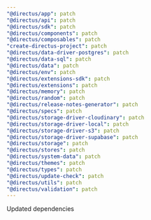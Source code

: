```yaml
---
"@directus/app": patch
"@directus/api": patch
"@directus/sdk": patch
"@directus/components": patch
"@directus/composables": patch
"create-directus-project": patch
"@directus/data-driver-postgres": patch
"@directus/data-sql": patch
"@directus/data": patch
"@directus/env": patch
"@directus/extensions-sdk": patch
"@directus/extensions": patch
"@directus/memory": patch
"@directus/random": patch
"@directus/release-notes-generator": patch
"@directus/specs": patch
"@directus/storage-driver-cloudinary": patch
"@directus/storage-driver-local": patch
"@directus/storage-driver-s3": patch
"@directus/storage-driver-supabase": patch
"@directus/storage": patch
"@directus/stores": patch
"@directus/system-data": patch
"@directus/themes": patch
"@directus/types": patch
"@directus/update-check": patch
"@directus/utils": patch
"@directus/validation": patch
---
```


Updated dependencies
